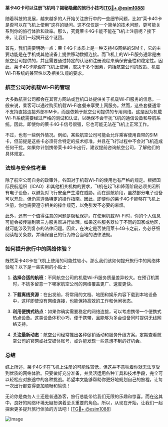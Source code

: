 **莱卡4G卡可以注册飞机吗？揭秘隐藏的旅行小技巧[[TG💪+ @esim1088](https://t.me/s/esim1088)]**

随着科技的发展，越来越多的人开始关注旅行中的一些细节问题，比如“莱卡4G卡是否可以在飞机上使用”这样的疑问。这不仅仅是一个简单的技术问题，更可能关系到你的旅行体验和效率。那么，究竟莱卡4G卡能不能在飞机上注册呢？接下来，让我们一起揭开这个谜团。

首先，我们需要明确一点：莱卡4G卡本质上是一种支持4G网络的SIM卡，它的主要功能是在手机或其他设备上提供移动数据连接。而飞机上的Wi-Fi服务通常是由航空公司提供的，并且需要通过特定的认证和注册流程来确保安全性和稳定性。因此，莱卡4G卡能否在飞机上使用，取决于多个因素，包括航空公司的政策、机载Wi-Fi系统的兼容性以及相关法规的要求。

### 航空公司对机载Wi-Fi的管理

大多数航空公司都会在其官方网站或登机口处提供关于机载Wi-Fi服务的信息。一般来说，乘客可以通过购买机载Wi-Fi套餐来享受上网服务。然而，这些套餐通常不支持直接连接外部SIM卡，而是依赖于航空公司提供的专用网络。这是因为机载Wi-Fi系统需要经过严格的测试和认证，以确保不会干扰飞机的通信设备和导航系统。因此，即使你的莱卡4G卡信号很强，它也可能无法在飞机上正常工作。

不过，也有一些例外情况。例如，某些航空公司可能会允许乘客使用自带的SIM卡，但前提是这些卡必须符合特定的技术标准，并且在飞行过程中不会对飞机造成任何干扰。如果你计划携带莱卡4G卡出行，建议提前咨询航空公司，了解他们的具体规定。

### 法规与安全性考量

除了航空公司自身的政策外，各国对于机载Wi-Fi的使用也有严格的规定。根据国际民航组织（ICAO）和其他相关机构的要求，飞机在起飞和降落阶段必须关闭所有电子设备，以避免对飞行安全产生潜在威胁。而在巡航阶段，虽然部分电子设备可以开启，但仍需遵循特定的操作指南。因此，即便你的莱卡4G卡能够在飞机上注册，你也需要遵守相关的操作规范，以免引发不必要的麻烦。

此外，还有一个值得注意的问题是隐私保护。在使用机载Wi-Fi时，你的个人信息可能会被传输到第三方服务器进行处理。如果这些服务器位于不同的国家或地区，就可能涉及到复杂的法律问题。因此，在决定是否使用莱卡4G卡之前，务必仔细阅读相关条款，并确保自己的行为符合当地的法律法规。

### 如何提升旅行中的网络体验？

既然莱卡4G卡在飞机上使用的可能性较小，那么我们该如何提升旅行中的网络体验呢？以下是一些实用的小贴士：

1. **选择合适的航班**：不同航空公司的机载Wi-Fi服务质量差异较大。在预订机票时，不妨多留意一下哪家航空公司的网络覆盖更广、速度更快。
   
2. **下载离线资源**：在出发前，将常用的文档、地图和娱乐内容下载到本地设备中，这样即使没有网络连接，也能保持高效的工作和休闲状态。

3. **利用便携式热点**：如果你确实需要稳定的网络连接，可以考虑携带一个便携式热点设备。这类设备体积小巧，便于携带，且能够为多台设备同时提供无线网络支持。

4. **关注最新动态**：航空公司经常推出各种促销活动和服务升级方案。定期查看航空公司的官网或社交媒体账号，或许能发现一些意想不到的好机会。

### 总结

综上所述，莱卡4G卡在飞机上注册的可能性较低，但这并不意味着你就无法享受到优质的网络体验。只要做好充分准备，并灵活运用各种工具和技术手段，完全可以轻松应对旅途中的各种挑战。希望本文能够帮助你更好地规划自己的旅程，让每一次出行都变得更加顺畅和愉快！

无论你是商务人士还是普通游客，旅行总能带给我们无限的乐趣和惊喜。而在这其中，良好的网络环境无疑扮演着至关重要的角色。所以，从现在开始，让我们一起探索更多提升旅行体验的方法吧！[[TG💪+ @esim1088](https://t.me/s/esim1088)]

![Image](https://i.postimg.cc/4NQfJmqS/Snipaste-2025-05-13-00-14-12.png)